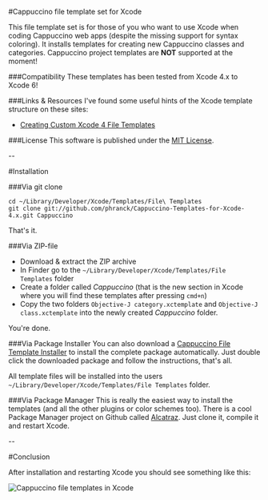 #Cappuccino file template set for Xcode

This file template set is for those of you who want to use Xcode when coding Cappuccino web apps (despite the missing support for syntax coloring). It installs templates for creating new Cappuccino classes and categories. Cappuccino project templates are **NOT** supported at the moment!


###Compatibility
These templates has been tested from Xcode 4.x to Xcode 6!

###Links & Resources
I've found some useful hints of the Xcode template structure on these sites:

- [Creating Custom Xcode 4 File Templates](http://meandmark.com/blog/2011/11/creating-custom-xcode-4-file-templates/)

###License
This software is published under the [MIT License](http://cocoanaut.mit-license.org).

--

#Installation

###Via git clone

	cd ~/Library/Developer/Xcode/Templates/File\ Templates
	git clone git://github.com/phranck/Cappuccino-Templates-for-Xcode-4.x.git Cappuccino

That's it.


###Via ZIP-file
- Download & extract the ZIP archive
- In Finder go to the `~/Library/Developer/Xcode/Templates/File Templates` folder
- Create a folder called *Cappuccino* (that is the new section in Xcode where you will find these templates after pressing `cmd+n`)
- Copy the two folders `Objective-J category.xctemplate` and `Objective-J class.xctemplate` into the newly created *Cappuccino* folder.

You're done.


###Via Package Installer
You can also download a [Cappuccino File Template Installer](https://dl.dropboxusercontent.com/u/34133216/WebFiles/Github/Cappuccino%20File%20Templates%20For%20Xcode%20-%20v1.3.4.pkg.zip) to install the complete package automatically. Just double click the downloaded package and follow the instructions, that's all.

All template files will be installed into the users `~/Library/Developer/Xcode/Templates/File Templates` folder.


###Via Package Manager
This is really the easiest way to install the templates (and all the other plugins or color schemes too). There is a cool Package Manager project on Github called [Alcatraz](https://github.com/mneorr/Alcatraz). Just clone it, compile it and restart Xcode.

--

#Conclusion

After installation and restarting Xcode you should see something like this:

![Cappuccino file templates in Xcode](https://dl.dropboxusercontent.com/u/34133216/WebImages/Github/CappuccinoFileTemplatesForXcode.png)

